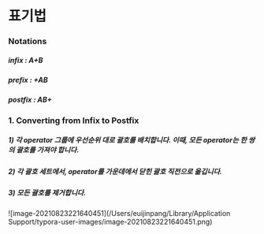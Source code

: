 # 표기법

### Notations

##### infix  : A+B

##### prefix : +AB

##### postfix : AB+



### 1. Converting from Infix to Postfix

##### 1) 각 operator 그룹에 우선순위 대로 괄호를 배치합니다. 이때, 모든 operator는 한 쌍의 괄호를 가져야 합니다.

##### 2) 각 괄호 세트에서, operator를 가운데에서 닫힌 괄호 직전으로 옮깁니다.

##### 3) 모든 괄호를 제거합니다.



![image-20210823221640451](/Users/euijinpang/Library/Application Support/typora-user-images/image-20210823221640451.png)





